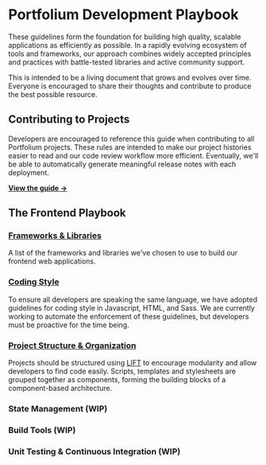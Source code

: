 # Portfolium Development Playbook

These guidelines form the foundation for building high quality, scalable applications as efficiently as possible. In a rapidly evolving ecosystem of tools and frameworks, our approach combines widely accepted principles and practices with battle-tested libraries and active community support.

This is intended to be a living document that grows and evolves over time. Everyone is encouraged to share their thoughts and contribute to produce the best possible resource.

## Contributing to Projects

Developers are encouraged to reference this guide when contributing to all Portfolium projects. These rules are intended to make our project histories easier to read and our code review workflow more efficient. Eventually, we'll be able to automatically generate meaningful release notes with each deployment.

**[View the guide &rarr;](https://github.com/portfolium/playbook/blob/master/docs/contributing-to-projects.md)**

## The Frontend Playbook

### [Frameworks & Libraries](https://github.com/portfolium/playbook/blob/master/docs/frontend/frameworks-libraries.md)

A list of the frameworks and libraries we've chosen to use to build our frontend web applications.

### [Coding Style](https://github.com/portfolium/playbook/blob/master/docs/frontend/coding-style.md)

To ensure all developers are speaking the same language, we have adopted guidelines for coding style in Javascript, HTML, and Sass. We are currently working to automate the enforcement of these guidelines, but developers must be proactive for the time being.

### [Project Structure & Organization](https://github.com/portfolium/playbook/blob/master/docs/frontend/project-structure-organization.md)

Projects should be structured using [LIFT](https://angular.io/styleguide#!#04-01) to encourage modularity and allow developers to find code easily. Scripts, templates and stylesheets are grouped together as components, forming the building blocks of a component-based architecture.

### State Management (WIP)

### Build Tools (WIP)

### Unit Testing & Continuous Integration (WIP)
